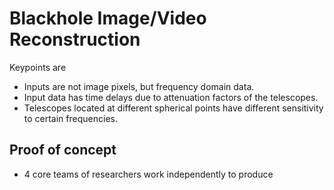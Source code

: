 # Blackhole Image/Video Reconstruction

Keypoints are
- Inputs are not image pixels, but frequency domain data.
- Input data has time delays due to attenuation factors of the telescopes.
- Telescopes located at different spherical points have different sensitivity to certain frequencies.

## Proof of concept

- 4 core teams of researchers work independently to produce 

